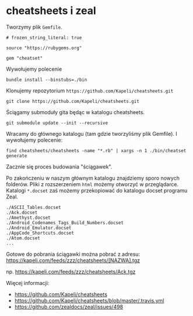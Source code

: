 # cheatsheets i zeal

Tworzymy plik `Gemfile`.

```
# frozen_string_literal: true

source "https://rubygems.org"

gem "cheatset"
```

Wywołujemy polecenie

```
bundle install --binstubs=./bin
```

Klonujemy repozytorium `https://github.com/Kapeli/cheatsheets.git`

```
git clone https://github.com/Kapeli/cheatsheets.git
```

Ściągamy submoduły gita będąc w katalogu cheatsheets.

```
git submodule update --init --recursive
```

Wracamy do głównego katalogu (tam gdzie tworzyliśmy plik Gemfile). I wywołujemy polecenie:

```
find cheatsheets/cheatsheets -name "*.rb" | xargs -n 1 ./bin/cheatset generate
```

Zacznie się proces budowania "ściągawek".

Po zakończeniu w naszym głównym katalogu znajdziemy sporo nowych folderów. Pliki z rozszerzeniem `html` możemy otworzyć w przeglądarce.
Katalogi `*.docset` zaś możemy przekopiować do katalogu docset programu Zeal.

```
./ASCII_Tables.docset
./Ack.docset
./Amethyst.docset
./Android_Codenames_Tags_Build_Numbers.docset
./Android_Emulator.docset
./AppCode_Shortcuts.docset
./Atom.docset
...
```

Gotowe do pobrania ściągawki można pobrać z adresu:
https://kapeli.com/feeds/zzz/cheatsheets/[NAZWA].tgz

np.
https://kapeli.com/feeds/zzz/cheatsheets/Ack.tgz

Więcej informacji:
* https://github.com/Kapeli/cheatsheets
* https://github.com/Kapeli/cheatsheets/blob/master/.travis.yml
* https://github.com/zealdocs/zeal/issues/498
